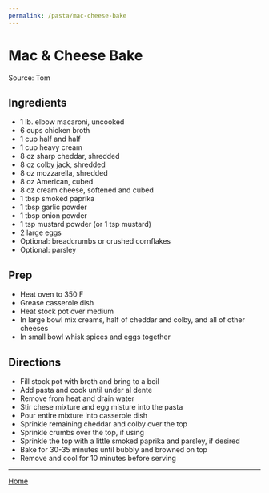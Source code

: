 ```yaml
---
permalink: /pasta/mac-cheese-bake
---
```

# Mac & Cheese Bake

Source: Tom

## Ingredients

- 1 lb. elbow macaroni, uncooked
- 6 cups chicken broth
- 1 cup half and half
- 1 cup heavy cream
- 8 oz sharp cheddar, shredded
- 8 oz colby jack, shredded
- 8 oz mozzarella, shredded
- 8 oz American, cubed
- 8 oz cream cheese, softened and cubed
- 1 tbsp smoked paprika
- 1 tbsp garlic powder
- 1 tbsp onion powder
- 1 tsp mustard powder (or 1 tsp mustard)
- 2 large eggs
- Optional: breadcrumbs or crushed cornflakes
- Optional: parsley

## Prep

- Heat oven to 350 F
- Grease casserole dish
- Heat stock pot over medium
- In large bowl mix creams, half of cheddar and colby, and all of other cheeses
- In small bowl whisk spices and eggs together

## Directions

- Fill stock pot with broth and bring to a boil
- Add pasta and cook until under al dente
- Remove from heat and drain water
- Stir chese mixture and egg misture into the pasta
- Pour entire mixture into casserole dish
- Sprinkle remaining cheddar and colby over the top
- Sprinkle crumbs over the top, if using
- Sprinkle the top with a little smoked paprika and parsley, if desired
- Bake for 30-35 minutes until bubbly and browned on top
- Remove and cool for 10 minutes before serving

---

[Home](https://thomasjbarrett82.github.io)
